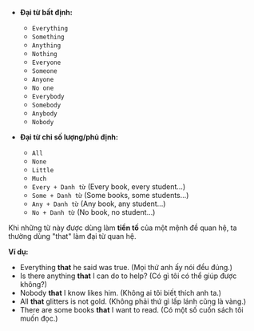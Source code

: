 
 

* **Đại từ bất định:**
    * `Everything`
    * `Something`
    * `Anything`
    * `Nothing`
    * `Everyone`
    * `Someone`
    * `Anyone`
    * `No one`
    * `Everybody`
    * `Somebody`
    * `Anybody`
    * `Nobody`

* **Đại từ chỉ số lượng/phủ định:**
    * `All`
    * `None`
    * `Little`
    * `Much`
    * `Every + Danh từ` (Every book, every student...)
    * `Some + Danh từ` (Some books, some students...)
    * `Any + Danh từ` (Any book, any student...)
    * `No + Danh từ` (No book, no student...)

Khi những từ này được dùng làm **tiền tố** của một mệnh đề quan hệ, ta thường dùng "that" làm đại từ quan hệ.

**Ví dụ:**

* Everything **that** he said was true. (Mọi thứ anh ấy nói đều đúng.)
* Is there anything **that** I can do to help? (Có gì tôi có thể giúp được không?)
* Nobody **that** I know likes him. (Không ai tôi biết thích anh ta.)
* All **that** glitters is not gold. (Không phải thứ gì lấp lánh cũng là vàng.)
* There are some books **that** I want to read. (Có một số cuốn sách tôi muốn đọc.)


